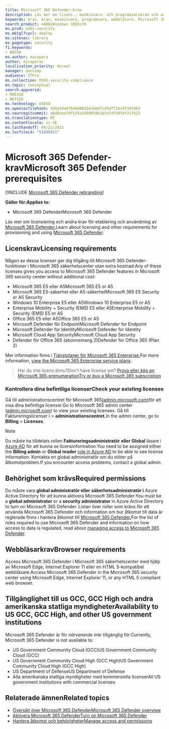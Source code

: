 ```yaml
---
title: Microsoft 365 Defender-krav
description: Läs mer om licens-, maskinvaru- och programvarukrav och andra konfigurationsinställningar för Microsoft 365 Defender
keywords: krav, krav, maskinvara, programvara, webbläsare, Microsoft 365 Defender, M365, licens, E5, A5, EMS, köp
search.product: eADQiWindows 10XVcnh
ms.prod: m365-security
ms.mktglfcycl: deploy
ms.sitesec: library
ms.pagetype: security
f1.keywords:
- NOCSH
ms.author: macapara
author: mjcaparas
localization_priority: Normal
manager: dansimp
audience: ITPro
ms.collection: M365-security-compliance
ms.topic: conceptual
search.appverid:
- MOE150
- MET150
ms.technology: m365d
ms.openlocfilehash: 930a3de078d6d003241bb6fcd5df71bc9f301962
ms.sourcegitcommit: a8d8cee7df535a150985d6165afdfddfdf21f622
ms.translationtype: MT
ms.contentlocale: sv-SE
ms.lasthandoff: 04/21/2021
ms.locfileid: "51935611"
---
```

# <a name="microsoft-365-defender-prerequisites"></a><span data-ttu-id="b88b9-104">Microsoft 365 Defender-krav</span><span class="sxs-lookup"><span data-stu-id="b88b9-104">Microsoft 365 Defender prerequisites</span></span>

[!INCLUDE [Microsoft 365 Defender rebranding](../includes/microsoft-defender.md)]


<span data-ttu-id="b88b9-105">**Gäller för:**</span><span class="sxs-lookup"><span data-stu-id="b88b9-105">**Applies to:**</span></span>
- <span data-ttu-id="b88b9-106">Microsoft 365 Defender</span><span class="sxs-lookup"><span data-stu-id="b88b9-106">Microsoft 365 Defender</span></span>

<span data-ttu-id="b88b9-107">Läs mer om licensiering och andra krav för etablering och användning av [Microsoft 365 Defender.](microsoft-365-defender.md)</span><span class="sxs-lookup"><span data-stu-id="b88b9-107">Learn about licensing and other requirements for provisioning and using [Microsoft 365 Defender](microsoft-365-defender.md).</span></span>

## <a name="licensing-requirements"></a><span data-ttu-id="b88b9-108">Licenskrav</span><span class="sxs-lookup"><span data-stu-id="b88b9-108">Licensing requirements</span></span>
<span data-ttu-id="b88b9-109">Någon av dessa licenser ger dig tillgång till Microsoft 365 Defender-funktioner i Microsoft 365 säkerhetscenter utan extra kostnad:</span><span class="sxs-lookup"><span data-stu-id="b88b9-109">Any of these licenses gives you access to Microsoft 365 Defender features in Microsoft 365 security center without additional cost:</span></span>

- <span data-ttu-id="b88b9-110">Microsoft 365 E5 eller A5</span><span class="sxs-lookup"><span data-stu-id="b88b9-110">Microsoft 365 E5 or A5</span></span>
- <span data-ttu-id="b88b9-111">Microsoft 365 E5-säkerhet eller A5-säkerhet</span><span class="sxs-lookup"><span data-stu-id="b88b9-111">Microsoft 365 E5 Security or A5 Security</span></span>
- <span data-ttu-id="b88b9-112">Windows 10 Enterprise E5 eller A5</span><span class="sxs-lookup"><span data-stu-id="b88b9-112">Windows 10 Enterprise E5 or A5</span></span>
- <span data-ttu-id="b88b9-113">Enterprise Mobility + Security (EMS) E5 eller A5</span><span class="sxs-lookup"><span data-stu-id="b88b9-113">Enterprise Mobility + Security (EMS) E5 or A5</span></span> 
- <span data-ttu-id="b88b9-114">Office 365 E5 eller A5</span><span class="sxs-lookup"><span data-stu-id="b88b9-114">Office 365 E5 or A5</span></span>
- <span data-ttu-id="b88b9-115">Microsoft Defender för Endpoint</span><span class="sxs-lookup"><span data-stu-id="b88b9-115">Microsoft Defender for Endpoint</span></span>
- <span data-ttu-id="b88b9-116">Microsoft Defender for Identity</span><span class="sxs-lookup"><span data-stu-id="b88b9-116">Microsoft Defender for Identity</span></span> 
- <span data-ttu-id="b88b9-117">Microsoft Cloud App Security</span><span class="sxs-lookup"><span data-stu-id="b88b9-117">Microsoft Cloud App Security</span></span>
- <span data-ttu-id="b88b9-118">Defender för Office 365 (abonnemang 2)</span><span class="sxs-lookup"><span data-stu-id="b88b9-118">Defender for Office 365 (Plan 2)</span></span>

<span data-ttu-id="b88b9-119">Mer information finns i [Tjänstplaner för Microsoft 365 Enterprise.](https://www.microsoft.com/licensing/product-licensing/microsoft-365-enterprise)</span><span class="sxs-lookup"><span data-stu-id="b88b9-119">For more information, [view the Microsoft 365 Enterprise service plans](https://www.microsoft.com/licensing/product-licensing/microsoft-365-enterprise).</span></span>

> <span data-ttu-id="b88b9-120">Har du inte licens ännu?</span><span class="sxs-lookup"><span data-stu-id="b88b9-120">Don't have license yet?</span></span> [<span data-ttu-id="b88b9-121">Prova eller köp en Microsoft 365-prenumeration</span><span class="sxs-lookup"><span data-stu-id="b88b9-121">Try or buy a Microsoft 365 subscription</span></span>](../../commerce/try-or-buy-microsoft-365.md?view=o365-worldwide)

### <a name="check-your-existing--licenses"></a><span data-ttu-id="b88b9-122">Kontrollera dina befintliga licenser</span><span class="sxs-lookup"><span data-stu-id="b88b9-122">Check your existing  licenses</span></span>
<span data-ttu-id="b88b9-123">Gå till administrationscentret för Microsoft 365[(admin.microsoft.com)](https://admin.microsoft.com/)för att visa dina befintliga licenser.</span><span class="sxs-lookup"><span data-stu-id="b88b9-123">Go to Microsoft 365 admin center ([admin.microsoft.com](https://admin.microsoft.com/)) to view your existing licenses.</span></span> <span data-ttu-id="b88b9-124">Gå till Faktureringslicenser i  >  **administrationscentret.**</span><span class="sxs-lookup"><span data-stu-id="b88b9-124">In the admin center, go to **Billing** > **Licenses**.</span></span>

>[!NOTE]
> <span data-ttu-id="b88b9-125">Du måste ha tilldelats rollen **Faktureringsadministratör** **eller Global** läsare i [Azure AD](/azure/active-directory/users-groups-roles/directory-assign-admin-roles#available-roles) för att kunna se licensinformation.</span><span class="sxs-lookup"><span data-stu-id="b88b9-125">You need to be assigned either the **Billing admin** or **Global reader** [role in Azure AD](/azure/active-directory/users-groups-roles/directory-assign-admin-roles#available-roles) to be able to see license information.</span></span> <span data-ttu-id="b88b9-126">Kontakta en global administratör om du stöter på åtkomstproblem.</span><span class="sxs-lookup"><span data-stu-id="b88b9-126">If you encounter access problems, contact a global admin.</span></span>

## <a name="required-permissions"></a><span data-ttu-id="b88b9-127">Behörighet som krävs</span><span class="sxs-lookup"><span data-stu-id="b88b9-127">Required permissions</span></span>
<span data-ttu-id="b88b9-128">Du måste vara **global administratör eller** **säkerhetsadministratör i** Azure Active Directory för att kunna aktivera Microsoft 365 Defender.</span><span class="sxs-lookup"><span data-stu-id="b88b9-128">You must be a **global administrator** or a **security administrator** in Azure Active Directory to turn on Microsoft 365 Defender.</span></span> <span data-ttu-id="b88b9-129">Listan över roller som krävs för att använda Microsoft 365 Defender och information om hur åtkomst till data är reglerade finns i hantera åtkomst till [Microsoft 365 Defender.](m365d-permissions.md)</span><span class="sxs-lookup"><span data-stu-id="b88b9-129">For the list of roles required to use Microsoft 365 Defender and information on how access to data is regulated, read about [managing access to Microsoft 365 Defender](m365d-permissions.md).</span></span>

## <a name="browser-requirements"></a><span data-ttu-id="b88b9-130">Webbläsarkrav</span><span class="sxs-lookup"><span data-stu-id="b88b9-130">Browser requirements</span></span>
<span data-ttu-id="b88b9-131">Access Microsoft 365 Defender i Microsoft 365 säkerhetscenter med hjälp av Microsoft Edge, Internet Explorer 11 eller en HTML 5-kompatibel webbläsare.</span><span class="sxs-lookup"><span data-stu-id="b88b9-131">Access Microsoft 365 Defender in the Microsoft 365 security center using Microsoft Edge, Internet Explorer 11, or any HTML 5 compliant web browser.</span></span>

## <a name="availability-to-us-gcc-gcc-high-and-other-us-government-institutions"></a><span data-ttu-id="b88b9-132">Tillgänglighet till us GCC, GCC High och andra amerikanska statliga myndigheter</span><span class="sxs-lookup"><span data-stu-id="b88b9-132">Availability to US GCC, GCC High, and other US government institutions</span></span>
<span data-ttu-id="b88b9-133">Microsoft 365 Defender är för *närvarande inte* tillgänglig för:</span><span class="sxs-lookup"><span data-stu-id="b88b9-133">Currently, Microsoft 365 Defender is *not* available to:</span></span>
- <span data-ttu-id="b88b9-134">US Government Community Cloud (GCC)</span><span class="sxs-lookup"><span data-stu-id="b88b9-134">US Government Community Cloud (GCC)</span></span>
- <span data-ttu-id="b88b9-135">US Government Community Cloud High (GCC High)</span><span class="sxs-lookup"><span data-stu-id="b88b9-135">US Government Community Cloud High (GCC High)</span></span>
- <span data-ttu-id="b88b9-136">US Department of Defense</span><span class="sxs-lookup"><span data-stu-id="b88b9-136">US Department of Defense</span></span>
- <span data-ttu-id="b88b9-137">Alla amerikanska statliga myndigheter med kommersiella licenser</span><span class="sxs-lookup"><span data-stu-id="b88b9-137">All US government institutions with commercial licenses</span></span>

## <a name="related-topics"></a><span data-ttu-id="b88b9-138">Relaterade ämnen</span><span class="sxs-lookup"><span data-stu-id="b88b9-138">Related topics</span></span>
- [<span data-ttu-id="b88b9-139">Översikt över Microsoft 365 Defender</span><span class="sxs-lookup"><span data-stu-id="b88b9-139">Microsoft 365 Defender overview</span></span>](microsoft-365-defender.md)
- [<span data-ttu-id="b88b9-140">Aktivera Microsoft 365 Defender</span><span class="sxs-lookup"><span data-stu-id="b88b9-140">Turn on Microsoft 365 Defender</span></span>](m365d-enable.md)
- [<span data-ttu-id="b88b9-141">Hantera åtkomst och behörigheter</span><span class="sxs-lookup"><span data-stu-id="b88b9-141">Manage access and permissions</span></span>](m365d-permissions.md)
